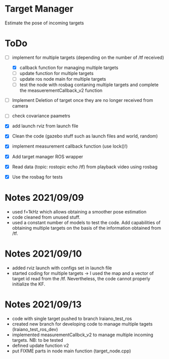 # Target Manager

Estimate the pose of incoming targets

# ToDo

- [ ] implement for multiple targets (depending on the number of /tf received)
	- [x] callback function for managing multiple targets
	- [ ] update function for multiple targets
	- [ ] update ros node main for multiple targets
	- [ ] test the node with rosbag contaning multiple targets and complete the measuerementCallback_v2 function
- [ ] Implement Deletion of target once they are no longer received from camera
- [ ] check covariance paametrs
- [x] add launch rviz from launch file
- [x] Clean the code (gazebo stuff such as launch files and world, random)
- [x] implement measurement callback function (use lock()!)
- [x] Add target manager ROS wrapper
- [x] Read data (topic: rostopic echo /tf) from playback video using rosbag
- [x] Use the rosbag for tests


# Notes 2021/09/09

- used f=1kHz which allows obtaining a smoother pose estimation
- code cleaned from unused stuff.
- used a constant number of models to test the code. Add capabilities of obtaining multiple targets on the basis of the information obtained from /tf.

# Notes 2021/09/10

- added rviz launch with configs set in launch file
- started coding for multiple targets -> I used the map and a vector of target id read from the /tf. Nevertheless, the code cannot properly initialize the KF.

# Notes 2021/09/13
- code with single target pushed to branch lraiano_test_ros
- created new branch for developing code to manage multiple tagets (lraiano_test_ros_dev)
- implemented measurementCallbck_v2 to manage multiple incoming targets. NB: to be tested
- defined update function v2
- put FIXME parts in node main function (target_node.cpp)
